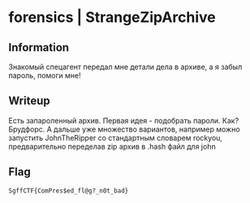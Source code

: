 # forensics | StrangeZipArchive

## Information

Знакомый спецагент передал мне детали дела в архиве, а я забыл пароль, помоги мне!

## Writeup

Есть запароленный архив. Первая идея - подобрать пароли. Как? Брудфорс. А дальше уже множество вариантов, например можно запустить JohnTheRipper со стандартным словарем rockyou, предварительно переделав zip архив в .hash файл для john

## Flag

`SgffCTF{ComPres$ed_fl@g?_n0t_bad}`

